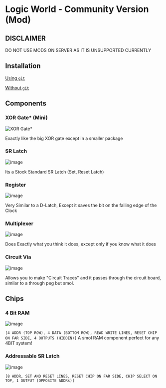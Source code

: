 # Logic World - Community Version (Mod)
## DISCLAIMER
DO NOT USE MODS ON SERVER AS IT IS UNSUPPORTED CURRENTLY

## Installation

[Using `git`](https://github.com/IsCoffeeTho/LWCommunityVersion/blob/master/INSTALLATION-withgit.md)

[Without `git`](https://github.com/IsCoffeeTho/LWCommunityVersion/blob/master/INSTALLATION-withoutgit.md)

## Components
### XOR Gate\* (Mini)
![XOR Gate*](https://user-images.githubusercontent.com/33318553/138606324-e99653d4-cb85-471e-9c64-b09a4aeb7c51.png)

Exactly like the big XOR gate except in a smaller package

### SR Latch
![image](https://user-images.githubusercontent.com/33318553/138606402-cbf3faa4-5c50-4f21-b382-a1c59d379025.png)

Its a Stock Standard SR Latch (Set, Reset Latch)

### Register
![image](https://user-images.githubusercontent.com/33318553/138606457-daeea039-c525-4a9f-a187-836e148a3399.png)

Very Similar to a D-Latch, Except it saves the bit on the falling edge of the Clock

### Multiplexer
![image](https://user-images.githubusercontent.com/33318553/138606515-d20f8a72-7a43-498f-ab31-4bc4b9f6b6cb.png)

Does Exactly what you think it does, except only if you know what it does

### Circuit Via
![image](https://user-images.githubusercontent.com/33318553/138606584-82ff499d-2852-4c03-b8e8-0c2267125e87.png)

Allows you to make "Circuit Traces" and it passes through the circuit board, similar to a through peg but smol.

## Chips
### 4 Bit RAM
![image](https://user-images.githubusercontent.com/33318553/138606702-04c57727-32e7-4a52-b854-3fcb43611fcf.png)

`[4 ADDR (TOP ROW), 4 DATA (BOTTOM ROW), READ WRITE LINES, RESET CHIP ON FAR SIDE, 4 OUTPUTS (HIDDEN)]`
A smol RAM component perfect for any 4BIT system!

### Addressable SR Latch
![image](https://user-images.githubusercontent.com/33318553/138606839-85e66aff-775a-47f3-bada-a19199197f7b.png)

`[8 ADDR, SET AND RESET LINES, RESET CHIP ON FAR SIDE, CHIP SELECT ON TOP, 1 OUTPUT (OPPOSITE ADDRs)]`
